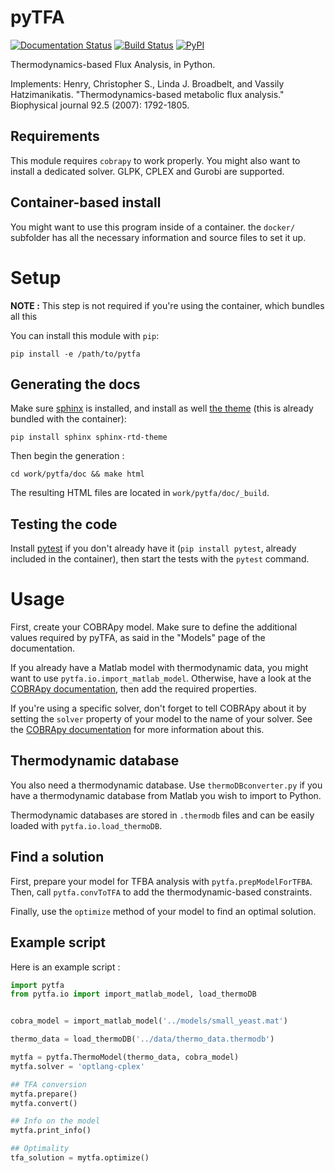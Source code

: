 # pyTFA

[![Documentation Status](https://readthedocs.org/projects/pytfa/badge/?version=latest)](http://pytfa.readthedocs.io/en/latest/?badge=latest)
[![Build Status](https://travis-ci.org/EPFL-LCSB/pytfa.svg?branch=master)](https://travis-ci.org/EPFL-LCSB/pytfa)
[![PyPI](https://img.shields.io/pypi/v/pytfa.svg)](https://pypi.org/project/pytfa/)

Thermodynamics-based Flux Analysis, in Python.

Implements:
Henry, Christopher S., Linda J. Broadbelt, and Vassily Hatzimanikatis.
"Thermodynamics-based metabolic flux analysis."
Biophysical journal 92.5 (2007): 1792-1805.

## Requirements

This module requires `cobrapy` to work properly. You might also want to install
a dedicated solver. GLPK, CPLEX and Gurobi are supported.

## Container-based install

You might want to use this program inside of a container. the `docker/`
subfolder has all the necessary information and source files to set it up.

# Setup

**NOTE :** This step is not required if you're using the container, which bundles all this

You can install this module with `pip`:

```
pip install -e /path/to/pytfa
```

## Generating the docs

Make sure [sphinx](https://www.sphinx-doc.org/en/stable/) is installed, and
install as well [the theme](https://github.com/rtfd/sphinx_rtd_theme) (this is
already bundled with the container):

```
pip install sphinx sphinx-rtd-theme
```

Then begin the generation :

```
cd work/pytfa/doc && make html
```

The resulting HTML files are located in `work/pytfa/doc/_build`.

## Testing the code

Install [pytest](https://docs.pytest.org/en/latest/) if you don't already have
it (`pip install pytest`, already included in the container), then start the
tests with the `pytest` command.

# Usage

First, create your COBRApy model. Make sure to define the additional values
required by pyTFA, as said in the "Models" page of the documentation.

If you already have a Matlab model with thermodynamic data, you might want to
use `pytfa.io.import_matlab_model`. Otherwise, have a look at the [COBRApy
documentation](https://cobrapy.readthedocs.io/en/latest/io.html#MATLAB), then
add the required properties.

If you're using a specific solver, don't forget to tell COBRApy about it by
setting the `solver` property of your model to the name of your solver. See the
[COBRApy documentation](https://cobrapy.readthedocs.io/en/latest/solvers.html)
for more information about this.

## Thermodynamic database

You also need a thermodynamic database. Use `thermoDBconverter.py` if you have
a thermodynamic database from Matlab you wish to import to Python.

Thermodynamic databases are stored in `.thermodb` files and can be easily loaded
with `pytfa.io.load_thermoDB`.

## Find a solution

First, prepare your model for TFBA analysis with `pytfa.prepModelForTFBA`. Then,
call `pytfa.convToTFA` to add the thermodynamic-based constraints.

Finally, use the `optimize` method of your model to find an optimal solution.

## Example script

Here is an example script :

```python
import pytfa
from pytfa.io import import_matlab_model, load_thermoDB


cobra_model = import_matlab_model('../models/small_yeast.mat')

thermo_data = load_thermoDB('../data/thermo_data.thermodb')

mytfa = pytfa.ThermoModel(thermo_data, cobra_model)
mytfa.solver = 'optlang-cplex'

## TFA conversion
mytfa.prepare()
mytfa.convert()

## Info on the model
mytfa.print_info()

## Optimality
tfa_solution = mytfa.optimize()
```
